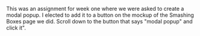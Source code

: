 This was an assignment for week one where we were asked to create a modal popup. I elected to add it to a button on the mockup of the Smashing Boxes page we did. Scroll down to the button that says "modal popup" and click it".

